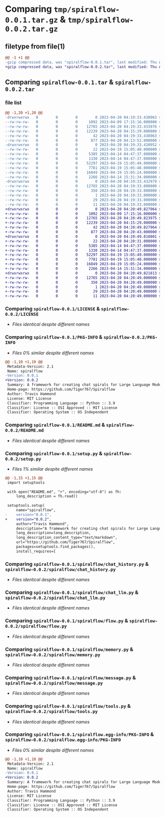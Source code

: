 # Comparing `tmp/spiralflow-0.0.1.tar.gz` & `tmp/spiralflow-0.0.2.tar.gz`

## filetype from file(1)

```diff
@@ -1 +1 @@
-gzip compressed data, was "spiralflow-0.0.1.tar", last modified: Thu Apr 20 04:19:33 2023, max compression
+gzip compressed data, was "spiralflow-0.0.2.tar", last modified: Thu Apr 20 04:20:49 2023, max compression
```

## Comparing `spiralflow-0.0.1.tar` & `spiralflow-0.0.2.tar`

### file list

```diff
@@ -1,20 +1,20 @@
-drwxrwxrwx   0        0        0        0 2023-04-20 04:19:33.438963 spiralflow-0.0.1/
--rw-rw-rw-   0        0        0     1092 2023-04-09 17:15:16.000000 spiralflow-0.0.1/LICENSE
--rw-rw-rw-   0        0        0    12765 2023-04-20 04:19:33.433976 spiralflow-0.0.1/PKG-INFO
--rw-rw-rw-   0        0        0    12239 2023-04-20 04:15:29.000000 spiralflow-0.0.1/README.md
--rw-rw-rw-   0        0        0       42 2023-04-20 04:19:33.438963 spiralflow-0.0.1/setup.cfg
--rw-rw-rw-   0        0        0      877 2023-04-20 04:13:52.000000 spiralflow-0.0.1/setup.py
-drwxrwxrwx   0        0        0        0 2023-04-20 04:19:33.420952 spiralflow-0.0.1/spiralflow/
--rw-rw-rw-   0        0        0       22 2023-04-19 15:05:48.000000 spiralflow-0.0.1/spiralflow/__init__.py
--rw-rw-rw-   0        0        0     5385 2023-04-14 04:47:37.000000 spiralflow-0.0.1/spiralflow/chat_history.py
--rw-rw-rw-   0        0        0     1330 2023-04-14 04:47:37.000000 spiralflow-0.0.1/spiralflow/chat_llm.py
--rw-rw-rw-   0        0        0    52297 2023-04-19 15:05:49.000000 spiralflow-0.0.1/spiralflow/flow.py
--rw-rw-rw-   0        0        0     7781 2023-04-19 15:05:48.000000 spiralflow-0.0.1/spiralflow/memory.py
--rw-rw-rw-   0        0        0    16849 2023-04-19 15:05:24.000000 spiralflow-0.0.1/spiralflow/message.py
--rw-rw-rw-   0        0        0     2266 2023-04-14 15:31:34.000000 spiralflow-0.0.1/spiralflow/tools.py
-drwxrwxrwx   0        0        0        0 2023-04-20 04:19:33.432979 spiralflow-0.0.1/spiralflow.egg-info/
--rw-rw-rw-   0        0        0    12765 2023-04-20 04:19:33.000000 spiralflow-0.0.1/spiralflow.egg-info/PKG-INFO
--rw-rw-rw-   0        0        0      350 2023-04-20 04:19:33.000000 spiralflow-0.0.1/spiralflow.egg-info/SOURCES.txt
--rw-rw-rw-   0        0        0        1 2023-04-20 04:19:33.000000 spiralflow-0.0.1/spiralflow.egg-info/dependency_links.txt
--rw-rw-rw-   0        0        0       29 2023-04-20 04:19:33.000000 spiralflow-0.0.1/spiralflow.egg-info/requires.txt
--rw-rw-rw-   0        0        0       11 2023-04-20 04:19:33.000000 spiralflow-0.0.1/spiralflow.egg-info/top_level.txt
+drwxrwxrwx   0        0        0        0 2023-04-20 04:20:49.827964 spiralflow-0.0.2/
+-rw-rw-rw-   0        0        0     1092 2023-04-09 17:15:16.000000 spiralflow-0.0.2/LICENSE
+-rw-rw-rw-   0        0        0    12765 2023-04-20 04:20:49.823975 spiralflow-0.0.2/PKG-INFO
+-rw-rw-rw-   0        0        0    12239 2023-04-20 04:15:29.000000 spiralflow-0.0.2/README.md
+-rw-rw-rw-   0        0        0       42 2023-04-20 04:20:49.827964 spiralflow-0.0.2/setup.cfg
+-rw-rw-rw-   0        0        0      877 2023-04-20 04:20:43.000000 spiralflow-0.0.2/setup.py
+drwxrwxrwx   0        0        0        0 2023-04-20 04:20:49.810801 spiralflow-0.0.2/spiralflow/
+-rw-rw-rw-   0        0        0       22 2023-04-20 04:20:31.000000 spiralflow-0.0.2/spiralflow/__init__.py
+-rw-rw-rw-   0        0        0     5385 2023-04-14 04:47:37.000000 spiralflow-0.0.2/spiralflow/chat_history.py
+-rw-rw-rw-   0        0        0     1330 2023-04-14 04:47:37.000000 spiralflow-0.0.2/spiralflow/chat_llm.py
+-rw-rw-rw-   0        0        0    52297 2023-04-19 15:05:49.000000 spiralflow-0.0.2/spiralflow/flow.py
+-rw-rw-rw-   0        0        0     7781 2023-04-19 15:05:48.000000 spiralflow-0.0.2/spiralflow/memory.py
+-rw-rw-rw-   0        0        0    16849 2023-04-19 15:05:24.000000 spiralflow-0.0.2/spiralflow/message.py
+-rw-rw-rw-   0        0        0     2266 2023-04-14 15:31:34.000000 spiralflow-0.0.2/spiralflow/tools.py
+drwxrwxrwx   0        0        0        0 2023-04-20 04:20:49.821813 spiralflow-0.0.2/spiralflow.egg-info/
+-rw-rw-rw-   0        0        0    12765 2023-04-20 04:20:49.000000 spiralflow-0.0.2/spiralflow.egg-info/PKG-INFO
+-rw-rw-rw-   0        0        0      350 2023-04-20 04:20:49.000000 spiralflow-0.0.2/spiralflow.egg-info/SOURCES.txt
+-rw-rw-rw-   0        0        0        1 2023-04-20 04:20:49.000000 spiralflow-0.0.2/spiralflow.egg-info/dependency_links.txt
+-rw-rw-rw-   0        0        0       29 2023-04-20 04:20:49.000000 spiralflow-0.0.2/spiralflow.egg-info/requires.txt
+-rw-rw-rw-   0        0        0       11 2023-04-20 04:20:49.000000 spiralflow-0.0.2/spiralflow.egg-info/top_level.txt
```

### Comparing `spiralflow-0.0.1/LICENSE` & `spiralflow-0.0.2/LICENSE`

 * *Files identical despite different names*

### Comparing `spiralflow-0.0.1/PKG-INFO` & `spiralflow-0.0.2/PKG-INFO`

 * *Files 0% similar despite different names*

```diff
@@ -1,10 +1,10 @@
 Metadata-Version: 2.1
 Name: spiralflow
-Version: 0.0.1
+Version: 0.0.2
 Summary: A framework for creating chat spirals for Large Language Models finetuned for conversations. Currently work-in-progress.
 Home-page: https://github.com/Tiger767/Spiralflow
 Author: Travis Hammond
 License: MIT License
 Classifier: Programming Language :: Python :: 3.9
 Classifier: License :: OSI Approved :: MIT License
 Classifier: Operating System :: OS Independent
```

### Comparing `spiralflow-0.0.1/README.md` & `spiralflow-0.0.2/README.md`

 * *Files identical despite different names*

### Comparing `spiralflow-0.0.1/setup.py` & `spiralflow-0.0.2/setup.py`

 * *Files 1% similar despite different names*

```diff
@@ -1,15 +1,15 @@
 import setuptools
 
 with open("README.md", "r", encoding="utf-8") as fh:
     long_description = fh.read()
 
 setuptools.setup(
     name="spiralflow",
-    version="0.0.1",
+    version="0.0.2",
     author="Travis Hammond",
     description="A framework for creating chat spirals for Large Language Models finetuned for conversations. Currently work-in-progress.",
     long_description=long_description,
     long_description_content_type="text/markdown",
     url="https://github.com/Tiger767/Spiralflow",
     packages=setuptools.find_packages(),
     install_requires=[
```

### Comparing `spiralflow-0.0.1/spiralflow/chat_history.py` & `spiralflow-0.0.2/spiralflow/chat_history.py`

 * *Files identical despite different names*

### Comparing `spiralflow-0.0.1/spiralflow/chat_llm.py` & `spiralflow-0.0.2/spiralflow/chat_llm.py`

 * *Files identical despite different names*

### Comparing `spiralflow-0.0.1/spiralflow/flow.py` & `spiralflow-0.0.2/spiralflow/flow.py`

 * *Files identical despite different names*

### Comparing `spiralflow-0.0.1/spiralflow/memory.py` & `spiralflow-0.0.2/spiralflow/memory.py`

 * *Files identical despite different names*

### Comparing `spiralflow-0.0.1/spiralflow/message.py` & `spiralflow-0.0.2/spiralflow/message.py`

 * *Files identical despite different names*

### Comparing `spiralflow-0.0.1/spiralflow/tools.py` & `spiralflow-0.0.2/spiralflow/tools.py`

 * *Files identical despite different names*

### Comparing `spiralflow-0.0.1/spiralflow.egg-info/PKG-INFO` & `spiralflow-0.0.2/spiralflow.egg-info/PKG-INFO`

 * *Files 0% similar despite different names*

```diff
@@ -1,10 +1,10 @@
 Metadata-Version: 2.1
 Name: spiralflow
-Version: 0.0.1
+Version: 0.0.2
 Summary: A framework for creating chat spirals for Large Language Models finetuned for conversations. Currently work-in-progress.
 Home-page: https://github.com/Tiger767/Spiralflow
 Author: Travis Hammond
 License: MIT License
 Classifier: Programming Language :: Python :: 3.9
 Classifier: License :: OSI Approved :: MIT License
 Classifier: Operating System :: OS Independent
```

